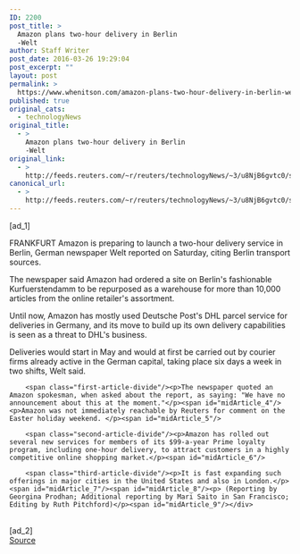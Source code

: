 ```yaml
---
ID: 2200
post_title: >
  Amazon plans two-hour delivery in Berlin
  -Welt
author: Staff Writer
post_date: 2016-03-26 19:29:04
post_excerpt: ""
layout: post
permalink: >
  https://www.whenitson.com/amazon-plans-two-hour-delivery-in-berlin-welt/
published: true
original_cats:
  - technologyNews
original_title:
  - >
    Amazon plans two-hour delivery in Berlin
    -Welt
original_link:
  - >
    http://feeds.reuters.com/~r/reuters/technologyNews/~3/u8NjB6gvtc0/story01.htm
canonical_url:
  - >
    http://feeds.reuters.com/~r/reuters/technologyNews/~3/u8NjB6gvtc0/story01.htm
---
```

 [ad_1]
<br><div id="articleText">
<span id="midArticle_start"/>

<span class="focusParagraph" readability="5"><p><span class="articleLocation">FRANKFURT</span> Amazon is preparing to launch a two-hour delivery service in Berlin, German newspaper Welt reported on Saturday, citing Berlin transport sources.</p></span><span id="midArticle_0"/><p>The newspaper said Amazon had ordered a site on Berlin's fashionable Kurfuerstendamm to be repurposed as a warehouse for more than 10,000 articles from the online retailer's assortment.</p><span id="midArticle_1"/><p>Until now, Amazon has mostly used Deutsche Post's DHL parcel service for deliveries in Germany, and its move to build up its own delivery capabilities is seen as a threat to DHL's business.     </p><span id="midArticle_2"/><p>Deliveries would start in May and would at first be carried out by courier firms already active in the German capital, taking place six days a week in two shifts, Welt said.</p><span id="midArticle_3"/>
        
        <span class="first-article-divide"/><p>The newspaper quoted an Amazon spokesman, when asked about the report, as saying: "We have no announcement about this at the moment."</p><span id="midArticle_4"/><p>Amazon was not immediately reachable by Reuters for comment on the Easter holiday weekend. </p><span id="midArticle_5"/>
        
        <span class="second-article-divide"/><p>Amazon has rolled out several new services for members of its $99-a-year Prime loyalty program, including one-hour delivery, to attract customers in a highly competitive online shopping market.</p><span id="midArticle_6"/>
        
        <span class="third-article-divide"/><p>It is fast expanding such offerings in major cities in the United States and also in London.</p><span id="midArticle_7"/><span id="midArticle_8"/><p> (Reporting by Georgina Prodhan; Additional reporting by Mari Saito in San Francisco; Editing by Ruth Pitchford)</p><span id="midArticle_9"/></div>
<br>[ad_2]
<br><a href="http://feeds.reuters.com/~r/reuters/technologyNews/~3/u8NjB6gvtc0/story01.htm">Source </a>